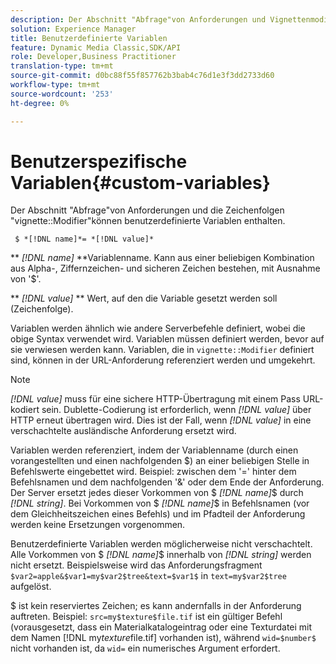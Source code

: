 ```yaml
---
description: Der Abschnitt "Abfrage"von Anforderungen und Vignettenmodifizierer-Zeichenfolgen kann benutzerdefinierte Variablen enthalten.
solution: Experience Manager
title: Benutzerdefinierte Variablen
feature: Dynamic Media Classic,SDK/API
role: Developer,Business Practitioner
translation-type: tm+mt
source-git-commit: d0bc88f55f857762b3bab4c76d1e3f3dd2733d60
workflow-type: tm+mt
source-wordcount: '253'
ht-degree: 0%

---
```



# Benutzerspezifische Variablen{#custom-variables}

Der Abschnitt &quot;Abfrage&quot;von Anforderungen und die Zeichenfolgen &quot;vignette::Modifier&quot;können benutzerdefinierte Variablen enthalten.

` $ *[!DNL name]*= *[!DNL value]*`

** *[!DNL name]* **Variablenname. Kann aus einer beliebigen Kombination aus Alpha-, Ziffernzeichen- und sicheren Zeichen bestehen, mit Ausnahme von &#39;$&#39;.

** *[!DNL value]* ** Wert, auf den die Variable gesetzt werden soll (Zeichenfolge).

Variablen werden ähnlich wie andere Serverbefehle definiert, wobei die obige Syntax verwendet wird. Variablen müssen definiert werden, bevor auf sie verwiesen werden kann. Variablen, die in `vignette::Modifier` definiert sind, können in der URL-Anforderung referenziert werden und umgekehrt.

>[!NOTE]
>
>*[!DNL value]* muss für eine sichere HTTP-Übertragung mit einem Pass URL-kodiert sein. Dublette-Codierung ist erforderlich, wenn *[!DNL value]* über HTTP erneut übertragen wird. Dies ist der Fall, wenn *[!DNL value]* in eine verschachtelte ausländische Anforderung ersetzt wird.

Variablen werden referenziert, indem der Variablenname (durch einen vorangestellten und einen nachfolgenden $) an einer beliebigen Stelle in Befehlswerte eingebettet wird. Beispiel: zwischen dem &#39;=&#39; hinter dem Befehlsnamen und dem nachfolgenden &#39;&amp;&#39; oder dem Ende der Anforderung. Der Server ersetzt jedes dieser Vorkommen von $ *[!DNL name]*$ durch *[!DNL string]*. Bei Vorkommen von $ *[!DNL name]*$ in Befehlsnamen (vor dem Gleichheitszeichen eines Befehls) und im Pfadteil der Anforderung werden keine Ersetzungen vorgenommen.

Benutzerdefinierte Variablen werden möglicherweise nicht verschachtelt. Alle Vorkommen von $ *[!DNL name]*$ innerhalb von *[!DNL string]* werden nicht ersetzt. Beispielsweise wird das Anforderungsfragment `$var2=apple&$var1=my$var2$tree&text=$var1$` in `text=my$var2$tree` aufgelöst.

$ ist kein reserviertes Zeichen; es kann andernfalls in der Anforderung auftreten. Beispiel: `src=my$texture$file.tif` ist ein gültiger Befehl (vorausgesetzt, dass ein Materialkatalogeintrag oder eine Texturdatei mit dem Namen [!DNL my$texture$file.tif] vorhanden ist), während `wid=$number$` nicht vorhanden ist, da `wid=` ein numerisches Argument erfordert.
